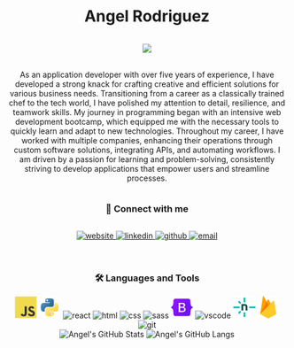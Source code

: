<div>
  <div>
  <div align="center">
    <h1 style="font-weight:bold;">Angel Rodriguez</h1>
  </div>
    <div style="display:flex;justify-content:center;">
      <p align="center">
        <img src="https://res.cloudinary.com/angelrodriguez/image/upload/v1680185483/bitmojime.png">
      </p>  
    </div>
    <div style="display: flex; justify-content: center;">
      <div style="max-width: 700px; text-align: center;">
        <p>
          As an application developer with over five years of experience, I have developed a strong knack for crafting creative and efficient solutions for various business needs. Transitioning from a career as a classically trained chef to the tech world, I have polished my attention to detail, resilience, and teamwork skills. My journey in programming began with an intensive web development bootcamp, which equipped me with the necessary tools to quickly learn and adapt to new technologies. Throughout my career, I have worked with multiple companies, enhancing their operations through custom software solutions, integrating APIs, and automating workflows. I am driven by a passion for learning and problem-solving, consistently striving to develop applications that empower users and streamline processes.
        </p>
      </div>
    </div>
  </div>
  <div style="display:flex;justify-content:center;align-items:center;flex-wrap:wrap;gap:20px;text-align:center;">
  <!-- Connect with me section -->
  <div style="display:flex;flex-direction:column;align-items:center;min-width:300px;">
    <h3>🤝 Connect with me</h3>
    <p>
      <a href="https://www.angelrod.dev/" target="_blank" title="angelrod.dev">
        <img src="https://img.icons8.com/bubbles/64/undefined/domain.png" alt="website">
      </a>
      <a href="https://www.linkedin.com/in/angelrodriguezlead/" target="_blank" title="LinkedIn">
        <img src="https://img.icons8.com/bubbles/64/undefined/linkedin.png" alt="linkedin">
      </a>
      <a href="https://github.com/angelr1076" target="_blank" title="Github">
        <img src="https://img.icons8.com/bubbles/64/undefined/github.png" alt="github">
      </a>
      <a href="mailto:node@beachlife.email" target="_blank" title="email">
        <img src="https://img.icons8.com/bubbles/64/undefined/email.png" alt="email">
      </a>
    </p>
  </div>
  <!-- Languages and Tools section -->
  <div style="display:flex;flex-direction:column;align-items:center;min-width:300px;">
    <h3>🛠️ Languages and Tools</h3>
    <div>
      <img src="https://raw.githubusercontent.com/devicons/devicon/master/icons/javascript/javascript-original.svg" alt="javascript" width="40" height="40"/>
      <img src="https://raw.githubusercontent.com/devicons/devicon/master/icons/python/python-original.svg" alt="python" width="40" height="40"/>
      <img src="https://cdn.jsdelivr.net/gh/devicons/devicon/icons/react/react-original.svg" alt="react" width="40" height="40"/>
      <img src="https://cdn.jsdelivr.net/gh/devicons/devicon/icons/html5/html5-original.svg" alt="html" width="40" height="40"/>
      <img src="https://cdn.jsdelivr.net/gh/devicons/devicon/icons/css3/css3-original.svg" alt="css" width="40" height="40"/>
      <img src="https://cdn.jsdelivr.net/gh/devicons/devicon/icons/sass/sass-original.svg" alt="sass" width="40" height="40"/>
      <img src="https://raw.githubusercontent.com/devicons/devicon/master/icons/bootstrap/bootstrap-original.svg" alt="bootstrap" width="40" height="40"/>
      <img src="https://cdn.jsdelivr.net/gh/devicons/devicon/icons/vscode/vscode-original.svg" alt="vscode" width="40" height="40"/>
      <img src="https://raw.githubusercontent.com/devicons/devicon/master/icons/netlify/netlify-original.svg" alt="netlify" width="40" height="40"/>
      <img src="https://raw.githubusercontent.com/devicons/devicon/master/icons/firebase/firebase-original.svg" alt="firebase" width="40" height="40"/>
      <img src="https://cdn.jsdelivr.net/gh/devicons/devicon/icons/git/git-original.svg" alt="git" width="40" height="40"/>
    </div>
  </div>
</div>

  <!-- Github stats -->
  <div style="display:flex;justify-content:space-evenly;">
    <div>
      <img alt="Angel's GitHub Stats" height="180px" src="https://github-readme-stats.vercel.app/api?username=angelr1076&theme=noctis_minimus&hide_border=true&hide_rank_level&show_icons=true&hide_rank=true&count_private=true">
      <img alt="Angel's GitHub Langs" height="180px" src="https://github-readme-stats.vercel.app/api/top-langs/?username=angelr1076&theme=noctis_minimus&layout=compact&hide_border=true&show_icons=true&langs_count=6">
    </div>
  </div>
</div>

